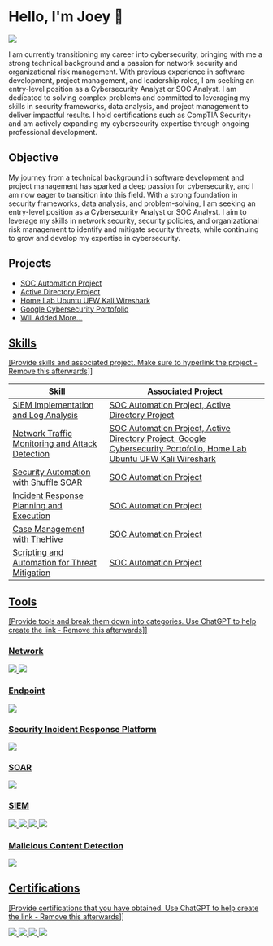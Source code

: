 # Hello, I'm Joey 👋
<a href="https://www.linkedin.com/in/joey-giovanni-regawa/"><img src="https://img.shields.io/badge/-LinkedIn-0072b1?&style=for-the-badge&logo=linkedin&logoColor=white" /></a>


I am currently transitioning my career into cybersecurity, bringing with me a strong technical background and a passion for network security and organizational risk management. With previous experience in software development, project management, and leadership roles, I am seeking an entry-level position as a Cybersecurity Analyst or SOC Analyst. I am dedicated to solving complex problems and committed to leveraging my skills in security frameworks, data analysis, and project management to deliver impactful results. I hold certifications such as CompTIA Security+ and am actively expanding my cybersecurity expertise through ongoing professional development.

## Objective

My journey from a technical background in software development and project management has sparked a deep passion for cybersecurity, and I am now eager to transition into this field. With a strong foundation in security frameworks, data analysis, and problem-solving, I am seeking an entry-level position as a Cybersecurity Analyst or SOC Analyst. I aim to leverage my skills in network security, security policies, and organizational risk management to identify and mitigate security threats, while continuing to grow and develop my expertise in cybersecurity.

## Projects
- <a href="https://github.com/joeyregawa/SOC-Automation-Project"> SOC Automation Project
- <a href="https://github.com/joeyregawa/Active-Directory-Project"> Active Directory Project
- <a href="https://github.com/joeyregawa/HomeLab_Kali_Ubuntu_UFW_Wireshark"> Home Lab Ubuntu UFW Kali Wireshark
- <a href="https://github.com/joeyregawa/Portofolio_Google_Cybersecurity_Activity"> Google Cybersecurity Portofolio
- Will Added More...

## Skills
[Provide skills and associated project. Make sure to hyperlink the project - Remove this afterwards]]

| Skill                                         | Associated Project         |
|-----------------------------------------------|----------------------------|
| SIEM Implementation and Log Analysis          | <a href="https://github.com/joeyregawa/SOC-Automation-Project">SOC Automation Project</a>, <a href="https://github.com/joeyregawa/Active-Directory-Project">Active Directory Project</a>|
| Network Traffic Monitoring and Attack Detection | <a href="https://github.com/joeyregawa/SOC-Automation-Project">SOC Automation Project</a>, <a href="https://github.com/joeyregawa/Active-Directory-Project">Active Directory Project</a>, <a href="https://github.com/joeyregawa/Portofolio_Google_Cybersecurity_Activity/tree/main/Google%20Cybersecurity%20-%20Portofolio%20activity%203">Google Cybersecurity Portofolio</a>, <a href="https://github.com/joeyregawa/HomeLab_Kali_Ubuntu_UFW_Wireshark"> Home Lab Ubuntu UFW Kali Wireshark|
| Security Automation with Shuffle SOAR         | <a href="https://github.com/joeyregawa/SOC-Automation-Project">SOC Automation Project</a>|
| Incident Response Planning and Execution      | <a href="https://github.com/joeyregawa/SOC-Automation-Project">SOC Automation Project</a>|
| Case Management with TheHive                  | <a href="https://github.com/joeyregawa/SOC-Automation-Project">SOC Automation Project</a>|
| Scripting and Automation for Threat Mitigation | <a href="https://github.com/joeyregawa/SOC-Automation-Project">SOC Automation Project</a>|

## Tools
[Provide tools and break them down into categories. Use ChatGPT to help create the link - Remove this afterwards]]

### Network
<div>
    <img src="https://img.shields.io/badge/-Wireshark-1679A7?&style=for-the-badge&logo=Wireshark&logoColor=white" />
     <img src="https://img.shields.io/badge/-Snort_3-000000?&style=for-the-badge&logo=Snort&logoColor=white" />
</div>

### Endpoint
<div>
   <img src="https://img.shields.io/badge/-Windows_Sysmon-1D88E1?&style=for-the-badge&logo=Windows&logoColor=white" />
</div>

### Security Incident Response Platform
<div> 
    <img src="https://img.shields.io/badge/-TheHive-FF5A00?&style=for-the-badge&logo=TheHive&logoColor=white" /> 
</div>

### SOAR 
<div> 
    <img src="https://img.shields.io/badge/-Shuffle_Soar-4A90E2?&style=for-the-badge&logo=Shuffle&logoColor=white" /> 
</div>

### SIEM
<div>
    <img src="https://img.shields.io/badge/-Google_Chronicle-4285F4?&style=for-the-badge&logo=Google&logoColor=white" /> 
    <img src="https://img.shields.io/badge/-Wazuh-1D2C34?&style=for-the-badge&logo=Wazuh&logoColor=white" /> 
    <img src="https://img.shields.io/badge/-Splunk-000000?&style=for-the-badge&logo=Splunk&logoColor=white" />
    <img src="https://img.shields.io/badge/-Elastic-005571?&style=for-the-badge&logo=Elastic&logoColor=white" />
</div>

### Malicious Content Detection
<div> 
    <img src="https://img.shields.io/badge/-VirusTotal-FF7A00?&style=for-the-badge&logo=VirusTotal&logoColor=white" /> 
</div>

## Certifications
[Provide certifications that you have obtained. Use ChatGPT to help create the link - Remove this afterwards]]
<div>
<a href="https://www.credly.com/badges/e78367bc-4bca-4718-ae1f-7106e6cfcaab/linked_in?t=sp5q0q" target="_blank">
   <img src="https://img.shields.io/badge/-Security%2B-FF0000?&style=for-the-badge&logo=CompTIA&logoColor=white" />
</a>
<a href="https://www.credly.com/badges/54a2b1f0-bb70-49d6-96e8-ac46b44591b0/linked_in_profile" target="_blank">
   <img src="https://img.shields.io/badge/-Google_Cybersecurity-4285F4?&style=for-the-badge&logo=Google&logoColor=white" />
</a>
<a href="https://www.credly.com/badges/9697f0f2-720c-4ae8-a877-d2be197f4105/linked_in_profile" target="_blank">
   <img src="https://img.shields.io/badge/-PSM%20I-000000?&style=for-the-badge&logo=Scrum&logoColor=white" />
</a>
<a href="https://onedrive.live.com/?redeem=aHR0cHM6Ly8xZHJ2Lm1zL2IvcyFBc3QyN3NNZHRfQ1dnUzh3RGdacHV0UFFpMHNYP2U9RTJTV1JY&cid=96F0B71DC3EE76CB&id=96F0B71DC3EE76CB%21175&parId=96F0B71DC3EE76CB%21174&o=OneUp" target="_blank">
   <img src="https://img.shields.io/badge/-CAPM%C2%AE_Certification_Course-003D5B?&style=for-the-badge&logo=Simplilearn&logoColor=white" />
</a>
</div>




<!--
**joeyregawa/joeyregawa** is a ✨ _special_ ✨ repository because its `README.md` (this file) appears on your GitHub profile.

Here are some ideas to get you started:

- 🔭 I’m currently working on ...
- 🌱 I’m currently learning ...
- 👯 I’m looking to collaborate on ...
- 🤔 I’m looking for help with ...
- 💬 Ask me about ...
- 📫 How to reach me: ...
- 😄 Pronouns: ...
- ⚡ Fun fact: ...
-->
